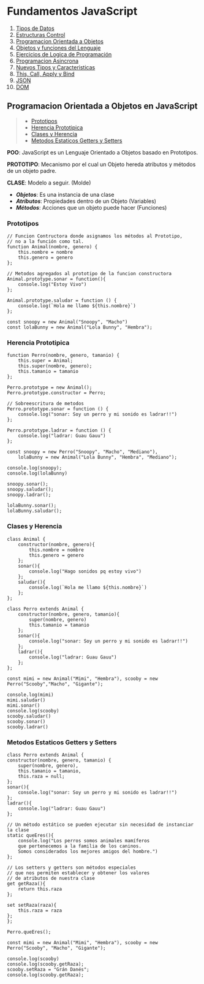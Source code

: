 # Fundamentos JavaScript

1.  [Tipos de Datos](01_tipos_de_datos.md)
1.  [Estructuras Control](02_estructuras_control.md)
1.  [Programacion Orientada a Objetos](03_poo.md)
1.  [Objetos y funciones del Lenguaje](04_objetos_y_funciones.md)
1.  [Ejercicios de Logica de Programación](05_ejercicios_logica.md)
1.  [Programacion Asincrona](06_programacion_asincrona.md)
1.  [Nuevos Tipos y Caracteristicas](07_nuevos_tipos_y_caracteristicas.md)
1.  [This, Call, Apply y Bind](08_this_call_apply_bind.md)
1.  [JSON](09_json.md)
1.  [DOM](10_dom.md)

## Programacion Orientada a Objetos en JavaScript

> -   [Prototipos](03_poo.md#prototipos)
> -   [Herencia Prototipica](03_poo.md#herencia-prototipica)
> -   [Clases y Herencia](03_poo.md#clases-y-herencia)
> -   [Metodos Estaticos Getters y Setters](03_poo.md#metodos-estaticos-getters-y-setters)

**POO**: JavaScript es un Lenguaje Orientado a Objetos basado en Prototipos.

**PROTOTIPO**: Mecanismo por el cual un Objeto hereda atributos y métodos de un objeto padre.

**CLASE**: Modelo a seguir. (Molde)

-   _**Objetos**_: Es una instancia de una clase
-   _**Atributos**_: Propiedades dentro de un Objeto (Variables)
-   _**Métodos**_: Acciones que un objeto puede hacer (Funciones)

### **Prototipos**

```
// Funcion Contructora donde asignamos los métodos al Prototipo,
// no a la función como tal.
function Animal(nombre, genero) {
    this.nombre = nombre
    this.genero = genero
};

// Metodos agregados al prototipo de la funcion constructora
Animal.prototype.sonar = function(){
    console.log("Estoy Vivo")
};

Animal.prototype.saludar = function () {
    console.log(`Hola me llamo ${this.nombre}`)
};

const snoopy = new Animal("Snoopy", "Macho")
const lolaBunny = new Animal("Lola Bunny", "Hembra");
```

### **Herencia Prototipica**

```
function Perro(nombre, genero, tamanio) {
    this.super = Animal;
    this.super(nombre, genero);
    this.tamanio = tamanio
};

Perro.prototype = new Animal();
Perro.prototype.constructor = Perro;

// Sobreescritura de metodos
Perro.prototype.sonar = function () {
    console.log("sonar: Soy un perro y mi sonido es ladrar!!")
};

Perro.prototype.ladrar = function () {
    console.log("ladrar: Guau Gauu")
};

const snoopy = new Perro("Snoopy", "Macho", "Mediano"),
    lolaBunny = new Animal("Lola Bunny", "Hembra", "Mediano");

console.log(snoopy);
console.log(lolaBunny)

snoopy.sonar();
snoopy.saludar();
snoopy.ladrar();

lolaBunny.sonar();
lolaBunny.saludar();
```

### **Clases y Herencia**

```
class Animal {
    constructor(nombre, genero){
        this.nombre = nombre
        this.genero = genero
    };
    sonar(){
        console.log("Hago sonidos pq estoy vivo")
    };
    saludar(){
        console.log(`Hola me llamo ${this.nombre}`)
    };
};

class Perro extends Animal {
    constructor(nombre, genero, tamanio){
        super(nombre, genero)
        this.tamanio = tamanio
    };
    sonar(){
        console.log("sonar: Soy un perro y mi sonido es ladrar!!")
    };
    ladrar(){
        console.log("ladrar: Guau Gauu")
    };
};

const mimi = new Animal("Mimi", "Hembra"), scooby = new Perro("Scooby","Macho", "Gigante");

console.log(mimi)
mimi.saludar()
mimi.sonar()
console.log(scooby)
scooby.saludar()
scooby.sonar()
scooby.ladrar()
```

### **Metodos Estaticos Getters y Setters**

```
class Perro extends Animal {
constructor(nombre, genero, tamanio) {
    super(nombre, genero),
    this.tamanio = tamanio,
    this.raza = null;
};
sonar(){
    console.log("sonar: Soy un perro y mi sonido es ladrar!!")
};
ladrar(){
    console.log("ladrar: Guau Gauu")
};

// Un método estático se pueden ejecutar sin necesidad de instanciar la clase
static queEres(){
    console.log("Los perros somos animales mamíferos
    que pertenecemos a la familia de los caninos.
    Somos considerados los mejores amigos del hombre.")
};

// Los setters y getters son métodos especiales
// que nos permiten establecer y obtener los valores
// de atributos de nuestra clase
get getRaza(){
    return this.raza
};

set setRaza(raza){
    this.raza = raza
};
};

Perro.queEres();

const mimi = new Animal("Mimi", "Hembra"), scooby = new Perro("Scooby", "Macho", "Gigante");

console.log(scooby)
console.log(scooby.getRaza);
scooby.setRaza = "Grán Danés";
console.log(scooby.getRaza);
```
